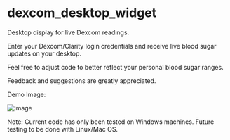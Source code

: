 # dexcom_desktop_widget
Desktop display for live Dexcom readings.

Enter your Dexcom/Clarity login credentials and receive live blood sugar updates on your desktop.

Feel free to adjust code to better reflect your personal blood sugar ranges. 

Feedback and suggestions are greatly appreciated.

Demo Image:


![image](https://github.com/user-attachments/assets/f8b281f2-3518-4a61-a204-a469c197af82)

Note: Current code has only been tested on Windows machines. Future testing to be done with Linux/Mac OS.
